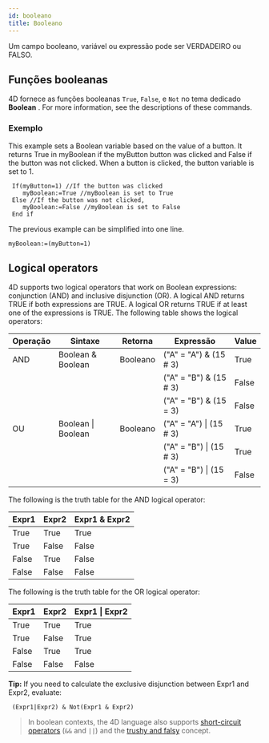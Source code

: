 ```yaml
---
id: booleano
title: Booleano
---
```


Um campo booleano, variável ou expressão pode ser VERDADEIRO ou FALSO.

## Funções booleanas

4D fornece as funções booleanas `True`, `False`, e `Not` no tema dedicado **Boolean** . For more information, see the descriptions of these commands.

### Exemplo

This example sets a Boolean variable based on the value of a button. It returns True in myBoolean if the myButton button was clicked and False if the button was not clicked. When a button is clicked, the button variable is set to 1.

```4d
 If(myButton=1) //If the button was clicked
    myBoolean:=True //myBoolean is set to True
 Else //If the button was not clicked,
    myBoolean:=False //myBoolean is set to False
 End if
```

The previous example can be simplified into one line.

```4d
myBoolean:=(myButton=1)
```

## Logical operators

4D supports two logical operators that work on Boolean expressions: conjunction (AND) and inclusive disjunction (OR). A logical AND returns TRUE if both expressions are TRUE. A logical OR returns TRUE if at least one of the expressions is TRUE. The following table shows the logical operators:

| Operação | Sintaxe                 | Retorna  | Expressão                    | Value |
| -------- | ----------------------- | -------- | ---------------------------- | ----- |
| AND      | Boolean & Boolean       | Booleano | ("A" = "A") & (15 # 3)       | True  |
|          |                         |          | ("A" = "B") & (15 # 3)       | False |
|          |                         |          | ("A" = "B") & (15 = 3)       | False |
| OU       | Boolean  &#124; Boolean | Booleano | ("A" = "A") &#124; (15 # 3)  | True  |
|          |                         |          | ("A" = "B") &#124;  (15 # 3) | True  |
|          |                         |          | ("A" = "B") &#124;  (15 = 3) | False |

The following is the truth table for the AND logical operator:

| Expr1 | Expr2 | Expr1 & Expr2 |
| ----- | ----- | ------------- |
| True  | True  | True          |
| True  | False | False         |
| False | True  | False         |
| False | False | False         |

The following is the truth table for the OR logical operator:

| Expr1 | Expr2 | Expr1 &#124; Expr2 |
| ----- | ----- | ------------------ |
| True  | True  | True               |
| True  | False | True               |
| False | True  | True               |
| False | False | False              |

**Tip:** If you need to calculate the exclusive disjunction between Expr1 and Expr2, evaluate:

```4d
 (Expr1|Expr2) & Not(Expr1 & Expr2)  
```

> In boolean contexts, the 4D language also supports [short-circuit operators](operators.md#short-circuit-operators) (`&&` and `||`) and the [trushy and falsy](operators.md#truthy-and-falsy) concept. 